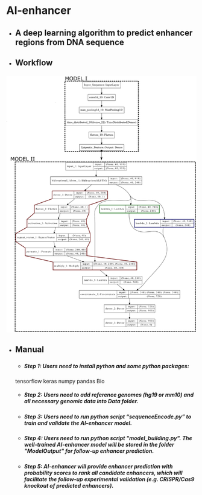 # AI-enhancer
* ## A deep learning algorithm to predict enhancer regions from DNA sequence <h2> 
* ## Workflow <h3> 
![GitHub Logo](/images/Model_plot.png)
* ## Manual <h3> 
  * ##### Step 1: Users need to install python and some python packages:
   tensorflow<h10> 
   keras<h10> 
   numpy<h10> 
   pandas<h10> 
   Bio<h10> 
   
  * ##### Step 2: Users need to add reference genomes (hg19 or mm10) and all necessary genomic data into Data folder. <h4> 
  * ##### Step 3: Users need to run python script “sequenceEncode.py” to train and validate the AI-enhancer model. <h4>
  * ##### Step 4: Users need to run python script "model_building.py". The well-trained AI-enhancer model will be stored in the folder "ModelOutput" for follow-up enhancer prediction. <h4>
  * ##### Step 5: AI-enhancer will provide enhancer prediction with probability scores to rank all candidate enhancers, which will facilitate the follow-up experimental validation (e.g. CRISPR/Cas9 knockout of predicted enhancers). <h4>
